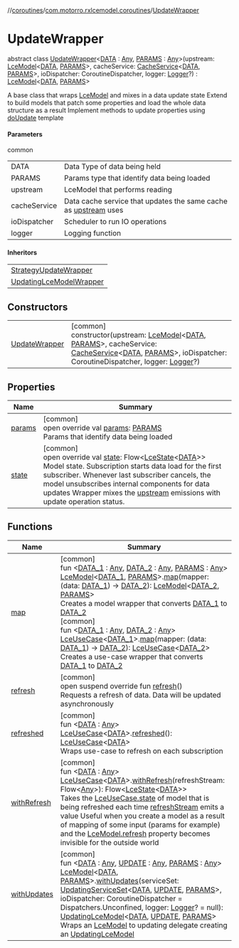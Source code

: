 //[coroutines](../../../index.md)/[com.motorro.rxlcemodel.coroutines](../index.md)/[UpdateWrapper](index.md)

# UpdateWrapper

abstract class [UpdateWrapper](index.md)&lt;[DATA](index.md) : [Any](https://kotlinlang.org/api/latest/jvm/stdlib/kotlin/-any/index.html), [PARAMS](index.md) : [Any](https://kotlinlang.org/api/latest/jvm/stdlib/kotlin/-any/index.html)&gt;(upstream: [LceModel](../-lce-model/index.md)&lt;[DATA](index.md), [PARAMS](index.md)&gt;, cacheService: [CacheService](../../com.motorro.rxlcemodel.coroutines.service/-cache-service/index.md)&lt;[DATA](index.md), [PARAMS](index.md)&gt;, ioDispatcher: CoroutineDispatcher, logger: [Logger](../../../../common/com.motorro.rxlcemodel.common/-logger/index.md)?) : [LceModel](../-lce-model/index.md)&lt;[DATA](index.md), [PARAMS](index.md)&gt; 

A base class that wraps [LceModel](../-lce-model/index.md) and mixes in a data update state Extend to build models that patch some properties and load the whole data structure as a result Implement methods to update properties using [doUpdate](../../../../coroutines/com.motorro.rxlcemodel.coroutines/-update-wrapper/do-update.md) template

#### Parameters

common

| | |
|---|---|
| DATA | Data Type of data being held |
| PARAMS | Params type that identify data being loaded |
| upstream | LceModel that performs reading |
| cacheService | Data cache service that updates the same cache as [upstream](../../../../coroutines/com.motorro.rxlcemodel.coroutines/-update-wrapper/upstream.md) uses |
| ioDispatcher | Scheduler to run IO operations |
| logger | Logging function |

#### Inheritors

| |
|---|
| [StrategyUpdateWrapper](../-strategy-update-wrapper/index.md) |
| [UpdatingLceModelWrapper](../-updating-lce-model-wrapper/index.md) |

## Constructors

| | |
|---|---|
| [UpdateWrapper](-update-wrapper.md) | [common]<br>constructor(upstream: [LceModel](../-lce-model/index.md)&lt;[DATA](index.md), [PARAMS](index.md)&gt;, cacheService: [CacheService](../../com.motorro.rxlcemodel.coroutines.service/-cache-service/index.md)&lt;[DATA](index.md), [PARAMS](index.md)&gt;, ioDispatcher: CoroutineDispatcher, logger: [Logger](../../../../common/com.motorro.rxlcemodel.common/-logger/index.md)?) |

## Properties

| Name | Summary |
|---|---|
| [params](../-lce-model/params.md) | [common]<br>open override val [params](../-lce-model/params.md): [PARAMS](index.md)<br>Params that identify data being loaded |
| [state](state.md) | [common]<br>open override val [state](state.md): Flow&lt;[LceState](../../../../lce/lce/com.motorro.rxlcemodel.lce/-lce-state/index.md)&lt;[DATA](index.md)&gt;&gt;<br>Model state. Subscription starts data load for the first subscriber. Whenever last subscriber cancels, the model unsubscribes internal components for data updates Wrapper mixes the [upstream](../../../../coroutines/com.motorro.rxlcemodel.coroutines/-update-wrapper/upstream.md) emissions with update operation status. |

## Functions

| Name | Summary |
|---|---|
| [map](../map.md) | [common]<br>fun &lt;[DATA_1](../map.md) : [Any](https://kotlinlang.org/api/latest/jvm/stdlib/kotlin/-any/index.html), [DATA_2](../map.md) : [Any](https://kotlinlang.org/api/latest/jvm/stdlib/kotlin/-any/index.html), [PARAMS](../map.md) : [Any](https://kotlinlang.org/api/latest/jvm/stdlib/kotlin/-any/index.html)&gt; [LceModel](../-lce-model/index.md)&lt;[DATA_1](../map.md), [PARAMS](../map.md)&gt;.[map](../map.md)(mapper: (data: [DATA_1](../map.md)) -&gt; [DATA_2](../map.md)): [LceModel](../-lce-model/index.md)&lt;[DATA_2](../map.md), [PARAMS](../map.md)&gt;<br>Creates a model wrapper that converts [DATA_1](../map.md) to [DATA_2](../map.md)<br>[common]<br>fun &lt;[DATA_1](../map.md) : [Any](https://kotlinlang.org/api/latest/jvm/stdlib/kotlin/-any/index.html), [DATA_2](../map.md) : [Any](https://kotlinlang.org/api/latest/jvm/stdlib/kotlin/-any/index.html)&gt; [LceUseCase](../-lce-use-case/index.md)&lt;[DATA_1](../map.md)&gt;.[map](../map.md)(mapper: (data: [DATA_1](../map.md)) -&gt; [DATA_2](../map.md)): [LceUseCase](../-lce-use-case/index.md)&lt;[DATA_2](../map.md)&gt;<br>Creates a use-case wrapper that converts [DATA_1](../map.md) to [DATA_2](../map.md) |
| [refresh](../-lce-use-case/refresh.md) | [common]<br>open suspend override fun [refresh](../-lce-use-case/refresh.md)()<br>Requests a refresh of data. Data will be updated asynchronously |
| [refreshed](../refreshed.md) | [common]<br>fun &lt;[DATA](../refreshed.md) : [Any](https://kotlinlang.org/api/latest/jvm/stdlib/kotlin/-any/index.html)&gt; [LceUseCase](../-lce-use-case/index.md)&lt;[DATA](../refreshed.md)&gt;.[refreshed](../refreshed.md)(): [LceUseCase](../-lce-use-case/index.md)&lt;[DATA](../refreshed.md)&gt;<br>Wraps use-case to refresh on each subscription |
| [withRefresh](../with-refresh.md) | [common]<br>fun &lt;[DATA](../with-refresh.md) : [Any](https://kotlinlang.org/api/latest/jvm/stdlib/kotlin/-any/index.html)&gt; [LceUseCase](../-lce-use-case/index.md)&lt;[DATA](../with-refresh.md)&gt;.[withRefresh](../with-refresh.md)(refreshStream: Flow&lt;[Any](https://kotlinlang.org/api/latest/jvm/stdlib/kotlin/-any/index.html)&gt;): Flow&lt;[LceState](../../../../lce/lce/com.motorro.rxlcemodel.lce/-lce-state/index.md)&lt;[DATA](../with-refresh.md)&gt;&gt;<br>Takes the [LceUseCase.state](../-lce-use-case/state.md) of model that is being refreshed each time [refreshStream](../with-refresh.md) emits a value Useful when you create a model as a result of mapping of some input (params for example) and the [LceModel.refresh](../../../../coroutines/com.motorro.rxlcemodel.coroutines/-lce-model/refresh.md) property becomes invisible for the outside world |
| [withUpdates](../with-updates.md) | [common]<br>fun &lt;[DATA](../with-updates.md) : [Any](https://kotlinlang.org/api/latest/jvm/stdlib/kotlin/-any/index.html), [UPDATE](../with-updates.md) : [Any](https://kotlinlang.org/api/latest/jvm/stdlib/kotlin/-any/index.html), [PARAMS](../with-updates.md) : [Any](https://kotlinlang.org/api/latest/jvm/stdlib/kotlin/-any/index.html)&gt; [LceModel](../-lce-model/index.md)&lt;[DATA](../with-updates.md), [PARAMS](../with-updates.md)&gt;.[withUpdates](../with-updates.md)(serviceSet: [UpdatingServiceSet](../../com.motorro.rxlcemodel.coroutines.service/-updating-service-set/index.md)&lt;[DATA](../with-updates.md), [UPDATE](../with-updates.md), [PARAMS](../with-updates.md)&gt;, ioDispatcher: CoroutineDispatcher = Dispatchers.Unconfined, logger: [Logger](../../../../common/com.motorro.rxlcemodel.common/-logger/index.md)? = null): [UpdatingLceModel](../-updating-lce-model/index.md)&lt;[DATA](../with-updates.md), [UPDATE](../with-updates.md), [PARAMS](../with-updates.md)&gt;<br>Wraps an [LceModel](../-lce-model/index.md) to updating delegate creating an [UpdatingLceModel](../-updating-lce-model/index.md) |
